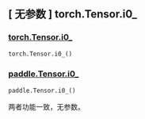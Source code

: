 ## [ 无参数 ] torch.Tensor.i0_

### [torch.Tensor.i0_](https://pytorch.org/docs/stable/generated/torch.Tensor.i0_.html)

```python
torch.Tensor.i0_()
```

### [paddle.Tensor.i0_]()

```python
paddle.Tensor.i0_()
```

两者功能一致，无参数。
